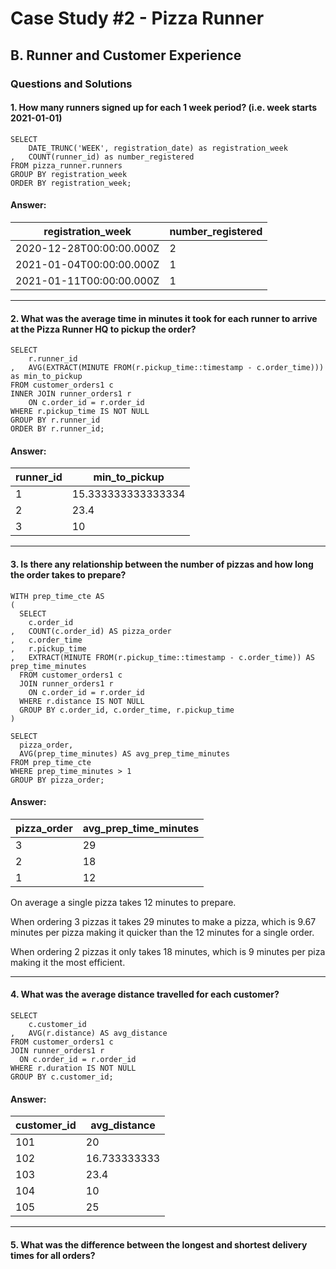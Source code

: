 # Case Study #2 - Pizza Runner

## B. Runner and Customer Experience

### Questions and Solutions

#### 1. How many runners signed up for each 1 week period? (i.e. week starts 2021-01-01)

```
SELECT
	DATE_TRUNC('WEEK', registration_date) as registration_week
,	COUNT(runner_id) as number_registered
FROM pizza_runner.runners
GROUP BY registration_week
ORDER BY registration_week;
```

#### Answer:

| registration_week        | number_registered |
| ------------------------ | ----------------- |
| 2020-12-28T00:00:00.000Z | 2                 |
| 2021-01-04T00:00:00.000Z | 1                 |
| 2021-01-11T00:00:00.000Z | 1                 |

---

#### 2. What was the average time in minutes it took for each runner to arrive at the Pizza Runner HQ to pickup the order?

```
SELECT
	r.runner_id
,	AVG(EXTRACT(MINUTE FROM(r.pickup_time::timestamp - c.order_time))) as min_to_pickup
FROM customer_orders1 c
INNER JOIN runner_orders1 r
	ON c.order_id = r.order_id
WHERE r.pickup_time IS NOT NULL
GROUP BY r.runner_id
ORDER BY r.runner_id;
```

#### Answer:

| runner_id | min_to_pickup      |
| --------- | ------------------ |
| 1         | 15.333333333333334 |
| 2         | 23.4               |
| 3         | 10                 |

---

#### 3. Is there any relationship between the number of pizzas and how long the order takes to prepare?

```
WITH prep_time_cte AS
(
  SELECT 
    c.order_id
,	COUNT(c.order_id) AS pizza_order
,	c.order_time
,	r.pickup_time
,	EXTRACT(MINUTE FROM(r.pickup_time::timestamp - c.order_time)) AS prep_time_minutes
  FROM customer_orders1 c
  JOIN runner_orders1 r
    ON c.order_id = r.order_id
  WHERE r.distance IS NOT NULL
  GROUP BY c.order_id, c.order_time, r.pickup_time
)

SELECT 
  pizza_order, 
  AVG(prep_time_minutes) AS avg_prep_time_minutes
FROM prep_time_cte
WHERE prep_time_minutes > 1
GROUP BY pizza_order;
```

#### Answer:

| pizza_order | avg_prep_time_minutes |
| ----------- | --------------------- |
| 3           | 29                    |
| 2           | 18                    |
| 1           | 12                    |

On average a single pizza takes 12 minutes to prepare.

When ordering 3 pizzas it takes 29 minutes to make a pizza, which is 9.67 minutes per pizza making it quicker than the 12 minutes for a single order.

When ordering 2 pizzas it only takes 18 minutes, which is 9 minutes per piza making it the most efficient.

---

#### 4. What was the average distance travelled for each customer?

```
SELECT 
	c.customer_id
,	AVG(r.distance) AS avg_distance
FROM customer_orders1 c
JOIN runner_orders1 r
  ON c.order_id = r.order_id
WHERE r.duration IS NOT NULL
GROUP BY c.customer_id;
```

#### Answer:

| customer_id | avg_distance |
| ----------- | ------------ |
| 101         | 20           |
| 102         | 16.733333333 |
| 103         | 23.4         |
| 104         | 10           |
| 105         | 25           |

---

#### 5. What was the difference between the longest and shortest delivery times for all orders?

```

```
